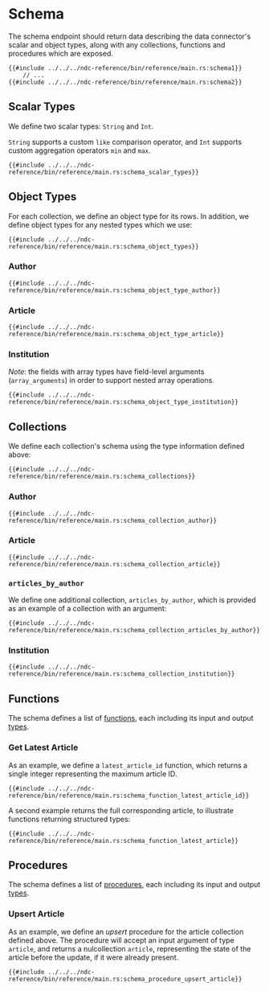 # Schema

The schema endpoint should return data describing the data connector's scalar and object types, along with any collections, functions and procedures which are exposed.

```rust,no_run,noplayground
{{#include ../../../ndc-reference/bin/reference/main.rs:schema1}}
    // ...
{{#include ../../../ndc-reference/bin/reference/main.rs:schema2}}
```

## Scalar Types

We define two scalar types: `String` and `Int`.

`String` supports a custom `like` comparison operator, and `Int` supports custom aggregation operators `min` and `max`.

```rust,no_run,noplayground
{{#include ../../../ndc-reference/bin/reference/main.rs:schema_scalar_types}}
```

## Object Types

For each collection, we define an object type for its rows. In addition, we define object types for any nested types which we use:

```rust,no_run,noplayground
{{#include ../../../ndc-reference/bin/reference/main.rs:schema_object_types}}
```

### Author

```rust,no_run,noplayground
{{#include ../../../ndc-reference/bin/reference/main.rs:schema_object_type_author}}
```

### Article

```rust,no_run,noplayground
{{#include ../../../ndc-reference/bin/reference/main.rs:schema_object_type_article}}
```

### Institution

_Note_: the fields with array types have field-level arguments (`array_arguments`) in order to support nested array operations.

```rust,no_run,noplayground
{{#include ../../../ndc-reference/bin/reference/main.rs:schema_object_type_institution}}
```

## Collections

We define each collection's schema using the type information defined above:

```rust,no_run,noplayground
{{#include ../../../ndc-reference/bin/reference/main.rs:schema_collections}}
```

### Author

```rust,no_run,noplayground
{{#include ../../../ndc-reference/bin/reference/main.rs:schema_collection_author}}
```

### Article

```rust,no_run,noplayground
{{#include ../../../ndc-reference/bin/reference/main.rs:schema_collection_article}}
```

### `articles_by_author`

We define one additional collection, `articles_by_author`, which is provided as an example of a collection with an argument:

```rust,no_run,noplayground
{{#include ../../../ndc-reference/bin/reference/main.rs:schema_collection_articles_by_author}}
```

### Institution

```rust,no_run,noplayground
{{#include ../../../ndc-reference/bin/reference/main.rs:schema_collection_institution}}
```

## Functions

The schema defines a list of [functions](../specification/schema/functions.md), each including its input and output [types](../specification/types.md).

### Get Latest Article

As an example, we define a `latest_article_id` function, which returns a single integer representing the maximum article ID.

```rust,no_run,noplayground
{{#include ../../../ndc-reference/bin/reference/main.rs:schema_function_latest_article_id}}
```

A second example returns the full corresponding article, to illustrate functions returning structured types:

```rust,no_run,noplayground
{{#include ../../../ndc-reference/bin/reference/main.rs:schema_function_latest_article}}
```

## Procedures

The schema defines a list of [procedures](../specification/schema/procedures.md), each including its input and output [types](../specification/types.md).

### Upsert Article

As an example, we define an _upsert_ procedure for the article collection defined above. The procedure will accept an input argument of type `article`, and returns a nulcollection `article`, representing the state of the article before the update, if it were already present.

```rust,no_run,noplayground
{{#include ../../../ndc-reference/bin/reference/main.rs:schema_procedure_upsert_article}}
```
